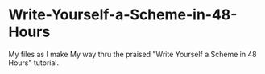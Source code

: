 Write-Yourself-a-Scheme-in-48-Hours
===================================

My files as I make My way thru the praised "Write Yourself a Scheme in 48 Hours" tutorial.
